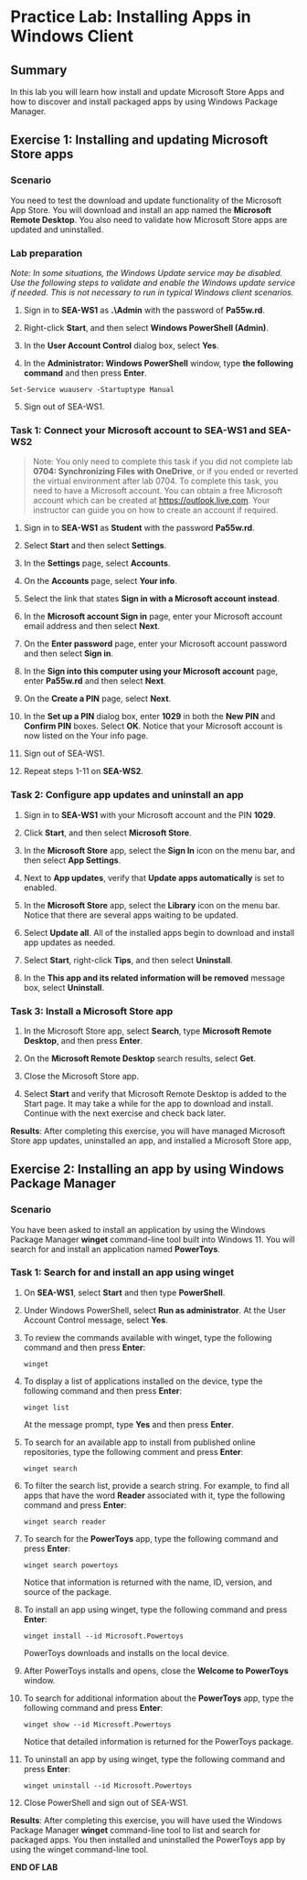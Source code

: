 # Practice Lab: Installing Apps in Windows Client

## Summary

In this lab you will learn how install and update Microsoft Store Apps and how to discover and install packaged apps by using Windows Package Manager.

## Exercise 1: Installing and updating Microsoft Store apps

### Scenario

You need to test the download and update functionality of the Microsoft App Store. You will download and install an app named the **Microsoft Remote Desktop**. You also need to validate how Microsoft Store apps are updated and uninstalled.

### Lab preparation

*Note: In some situations, the Windows Update service may be disabled. Use the following steps to validate and enable the Windows update service if needed. This is not necessary to run in typical Windows client scenarios.*

1. Sign in to **SEA-WS1** as **.\Admin** with the password of **Pa55w.rd**.

2. Right-click **Start**, and then select **Windows PowerShell (Admin)**.

3. In the **User Account Control** dialog box, select **Yes**.

4. In the **Administrator: Windows PowerShell** window, type **the following
    command** and then press **Enter**.

```
Set-Service wuauserv -Startuptype Manual
```

5. Sign out of SEA-WS1.

### Task 1: Connect your Microsoft account to SEA-WS1 and SEA-WS2

> Note: You only need to complete this task if you did not complete lab **0704: Synchronizing Files with OneDrive**, or if you ended or reverted the virtual environment after lab 0704. To complete this task, you need to have a Microsoft account. You can obtain a free Microsoft account which can be created at <https://outlook.live.com>. Your instructor can guide you on how to create an account if required.

1. Sign in to **SEA-WS1** as **Student** with the password **Pa55w.rd**.

2. Select **Start** and then select **Settings**.

3. In the **Settings** page, select **Accounts**.

4. On the **Accounts** page, select **Your info**.

5. Select the link that states **Sign in with a Microsoft account instead**.

6. In the **Microsoft account Sign in** page, enter your Microsoft account email address and then select **Next**.

7. On the **Enter password** page, enter your Microsoft account password and then select **Sign in**.

8. In the **Sign into this computer using your Microsoft account** page, enter **Pa55w.rd** and then select **Next**.

9. On the **Create a PIN** page, select **Next**.

10. In the **Set up a PIN** dialog box, enter **1029** in both the **New PIN** and **Confirm PIN** boxes. Select **OK**. Notice that your Microsoft account is now listed on the Your info page.

11. Sign out of SEA-WS1.

12. Repeat steps 1-11 on **SEA-WS2**.

### Task 2: Configure app updates and uninstall an app

1. Sign in to **SEA-WS1** with your Microsoft account and the PIN **1029**.

2. Click **Start**, and then select **Microsoft Store**.

3. In the **Microsoft Store** app, select the **Sign In** icon on the menu bar, and then select **App Settings**.

4. Next to **App updates**, verify that **Update apps automatically** is set to enabled.

5. In the **Microsoft Store** app, select the **Library** icon on the menu bar. Notice that there are several apps waiting to be updated.

6. Select **Update all**. All of the installed apps begin to download and install app updates as needed. 

7. Select **Start**, right-click **Tips**, and then select **Uninstall**.

8. In the **This app and its related information will be removed** message box, select **Uninstall**.

### Task 3: Install a Microsoft Store app

1. In the Microsoft Store app, select **Search**, type **Microsoft Remote Desktop**, and then press **Enter**.

2. On the **Microsoft Remote Desktop** search results, select **Get**. 

3. Close the Microsoft Store app.

4. Select **Start** and verify that Microsoft Remote Desktop is added to the Start page. It may take a while for the app to download and install. Continue with the next exercise and check back later.

**Results**: After completing this exercise, you will have managed Microsoft Store app updates, uninstalled an app, and installed a Microsoft Store app, 

## Exercise 2: Installing an app by using Windows Package Manager

### Scenario

You have been asked to install an application by using the Windows Package Manager **winget** command-line tool built into Windows 11. You will search for and install an application named **PowerToys**.

### Task 1: Search for and install an app using winget

1. On **SEA-WS1**, select **Start** and then type **PowerShell**.

2. Under Windows PowerShell, select **Run as administrator**. At the User Account Control message, select **Yes**.

3. To review the commands available with winget, type the following command and then press **Enter**:

    ```
    winget
    ```

4. To display a list of applications installed on the device, type the following command and then press **Enter**:

    ```
    winget list
    ```

    At the message prompt, type **Yes** and then press **Enter**.

5. To search for an available app to install from published online repositories, type the following comment and press **Enter**:

    ```
    winget search
    ```

6. To filter the search list, provide a search string. For example, to find all apps that have the word **Reader** associated with it, type the following command and press **Enter**:

    ```
    winget search reader
    ```

7. To search for the **PowerToys** app, type the following command and press **Enter**:

    ```
    winget search powertoys
    ```

    Notice that information is returned with the name, ID, version, and source of the package.

8. To install an app using winget, type the following command and press **Enter**:

    ```
    winget install --id Microsoft.Powertoys
    ```

    PowerToys downloads and installs on the local device.

9. After PowerToys installs and opens, close the **Welcome to PowerToys** window.

10. To search for additional information about the **PowerToys** app, type the following command and press **Enter**:

    ```
    winget show --id Microsoft.Powertoys
    ```

    Notice that detailed information is returned for the PowerToys package.

11. To uninstall an app by using winget, type the following command and press **Enter**:

     ```
     winget uninstall --id Microsoft.Powertoys 
     ```

12. Close PowerShell and sign out of SEA-WS1.

**Results**: After completing this exercise, you will have used the Windows Package Manager **winget** command-line tool to list and search for packaged apps. You then installed and uninstalled the PowerToys app by using the winget command-line tool. 

**END OF LAB**

